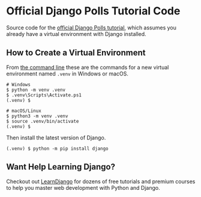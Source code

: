# Official Django Polls Tutorial Code

Source code for the [official Django Polls tutorial](https://docs.djangoproject.com/en/5.1/intro/), which assumes you already have a virtual environment with Django installed.

## How to Create a Virtual Environment
From [the command line](https://learndjango.com/tutorials/terminal-command-line-beginners) these are the commands for a new virtual environment named `.venv` in Windows or macOS. 

```
# Windows
$ python -m venv .venv
$ .venv\Scripts\Activate.ps1
(.venv) $

# macOS/Linux
$ python3 -m venv .venv
$ source .venv/bin/activate
(.venv) $
```

Then install the latest version of Django.

```
(.venv) $ python -m pip install django
```

## Want Help Learning Django?
Checkout out [LearnDjango](https://learndjango.com) for dozens of free tutorials and premium courses to help you master web development with Python and Django.